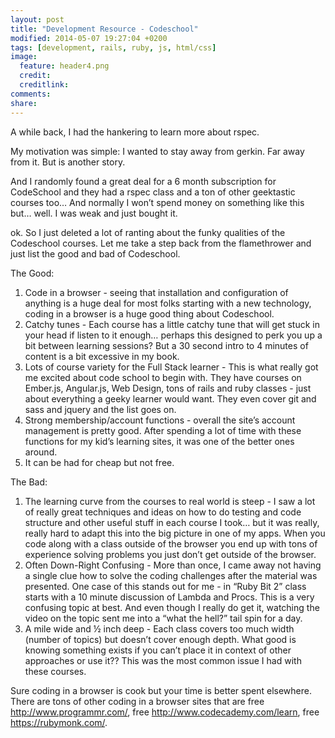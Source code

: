 ```yaml
---
layout: post
title: "Development Resource - Codeschool"
modified: 2014-05-07 19:27:04 +0200
tags: [development, rails, ruby, js, html/css]
image:
  feature: header4.png
  credit: 
  creditlink: 
comments: 
share: 
---
```

A while back, I had the hankering to learn more about rspec. 

My motivation was simple: I wanted to stay away from gerkin. Far away from it. But is another story.

And I randomly found a great deal for a 6 month subscription for CodeSchool and they had a rspec class and a ton of other geektastic courses too… And normally I won’t spend money on something like this but… well. I was weak and just bought it.

ok. So I just deleted a lot of ranting about the funky qualities of the  Codeschool courses. Let me take a step back from the flamethrower and just list the good and bad of Codeschool.

The Good:

1. Code in a browser - seeing that installation and configuration of anything is a huge deal for most folks starting with a new technology, coding in a browser is a huge good thing about Codeschool.
2. Catchy tunes - Each course has a little catchy tune that will get stuck in your head if listen to it enough… perhaps this designed to perk you up a bit between learning sessions? But a 30 second intro to 4 minutes of content is a bit excessive in my book.
3. Lots of course variety for the Full Stack learner - This is what really got me excited about code school to begin with. They have courses on Ember.js, Angular.js, Web Design, tons of rails and ruby classes - just about everything a geeky learner would want. They even cover git and sass and jquery and the list goes on. 
4.  Strong membership/account functions - overall the site’s account management is pretty good. After spending a lot of time with these functions for my kid’s learning sites, it was one of the better ones around.
5. It can be had for cheap but not free.

The Bad:

1. The learning curve from the courses to real world is steep - I saw a lot of really great techniques and ideas on how to do testing and code structure and other useful stuff in each course I took… but it was really, really hard to adapt this into the big picture in one of my apps. When you code along with a class outside of the browser you end up with tons of experience solving problems you just don’t get outside of the browser.
2. Often Down-Right Confusing - More than once, I came away not having a single clue how to solve the coding challenges after the material was presented. One case of this stands out for me - in “Ruby Bit 2” class starts with a 10 minute discussion of Lambda and Procs. This is a very confusing topic at best. And even though I really do get it, watching the video on the topic sent me into a “what the hell?” tail spin for a day.
3. A mile wide and ½ inch deep - Each class covers too much width (number of topics) but doesn’t cover enough depth. What good is knowing something exists if you can’t place it in context of other approaches or use it?? This was the most common issue I had with these courses.

Sure coding in a browser is cook but your time is better spent elsewhere. There are tons of other coding in a browser sites that are free http://www.programmr.com/, free http://www.codecademy.com/learn, free https://rubymonk.com/. 

 


